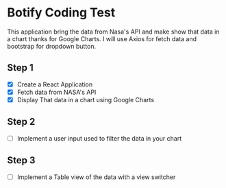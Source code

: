 # Botify Coding Test

This application bring the data from Nasa's API and make show that data in a chart thanks for Google Charts.
I will use Axios for fetch data and bootstrap for dropdown button.

## Step 1

- [x] Create a React Application
- [x] Fetch data from NASA's API
- [x] Display That data in a chart using Google Charts

## Step 2

- [ ] Implement a user input used to filter the data in your chart

## Step 3

- [ ] Implement a Table view of the data with a view switcher
